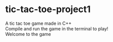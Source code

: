# tic-tac-toe-project1

A tic tac toe game made in C++\
Compile and run the game in the terminal to play!\
Welcome to the game